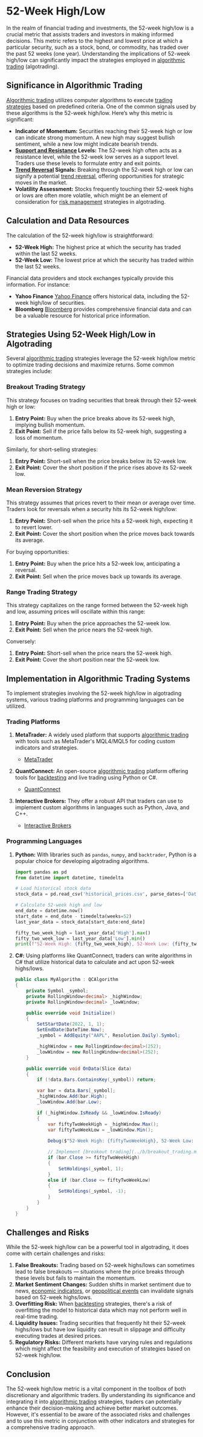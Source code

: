 # 52-Week High/Low

In the realm of financial trading and investments, the 52-week high/low is a crucial metric that assists traders and investors in making informed decisions. This metric refers to the highest and lowest price at which a particular security, such as a stock, bond, or commodity, has traded over the past 52 weeks (one year). Understanding the implications of 52-week high/low can significantly impact the strategies employed in [algorithmic trading](../a/algorithmic_trading.md) (algotrading).

## Significance in Algorithmic Trading

[Algorithmic trading](../a/algorithmic_trading.md) utilizes computer algorithms to execute [trading strategies](../t/trading_strategies.md) based on predefined criteria. One of the common signals used by these algorithms is the 52-week high/low. Here’s why this metric is significant:

- **Indicator of Momentum:** Securities reaching their 52-week high or low can indicate strong momentum. A new high may suggest bullish sentiment, while a new low might indicate bearish trends.
- **[Support and Resistance](../s/support_and_resistance.md) Levels:** The 52-week high often acts as a resistance level, while the 52-week low serves as a support level. Traders use these levels to formulate entry and exit points.
- **[Trend Reversal](../t/trend_reversal.md) Signals:** Breaking through the 52-week high or low can signify a potential [trend reversal](../t/trend_reversal.md), offering opportunities for strategic moves in the market.
- **Volatility Assessment:** Stocks frequently touching their 52-week highs or lows are often more volatile, which might be an element of consideration for [risk management](../r/risk_management.md) strategies in algotrading.

## Calculation and Data Resources

The calculation of the 52-week high/low is straightforward:

- **52-Week High:** The highest price at which the security has traded within the last 52 weeks.
- **52-Week Low:** The lowest price at which the security has traded within the last 52 weeks.

Financial data providers and stock exchanges typically provide this information. For instance:

- **Yahoo Finance** [Yahoo Finance](https://finance.yahoo.com) offers historical data, including the 52-week high/low of securities.
- **Bloomberg** [Bloomberg](https://www.bloomberg.com) provides comprehensive financial data and can be a valuable resource for historical price information.

## Strategies Using 52-Week High/Low in Algotrading

Several [algorithmic trading](../a/algorithmic_trading.md) strategies leverage the 52-week high/low metric to optimize trading decisions and maximize returns. Some common strategies include:

### Breakout Trading Strategy

This strategy focuses on trading securities that break through their 52-week high or low:

1. **Entry Point:** Buy when the price breaks above its 52-week high, implying bullish momentum.
2. **Exit Point:** Sell if the price falls below its 52-week high, suggesting a loss of momentum.

Similarly, for short-selling strategies:
1. **Entry Point:** Short-sell when the price breaks below its 52-week low.
2. **Exit Point:** Cover the short position if the price rises above its 52-week low.

### Mean Reversion Strategy

This strategy assumes that prices revert to their mean or average over time. Traders look for reversals when a security hits its 52-week high/low:

1. **Entry Point:** Short-sell when the price hits a 52-week high, expecting it to revert lower.
2. **Exit Point:** Cover the short position when the price moves back towards its average.

For buying opportunities:
1. **Entry Point:** Buy when the price hits a 52-week low, anticipating a reversal.
2. **Exit Point:** Sell when the price moves back up towards its average.

### Range Trading Strategy

This strategy capitalizes on the range formed between the 52-week high and low, assuming prices will oscillate within this range:

1. **Entry Point:** Buy when the price approaches the 52-week low.
2. **Exit Point:** Sell when the price nears the 52-week high.

Conversely:
1. **Entry Point:** Short-sell when the price nears the 52-week high.
2. **Exit Point:** Cover the short position near the 52-week low.

## Implementation in Algorithmic Trading Systems

To implement strategies involving the 52-week high/low in algotrading systems, various trading platforms and programming languages can be utilized. 

### Trading Platforms

1. **MetaTrader:** A widely used platform that supports [algorithmic trading](../a/algorithmic_trading.md) with tools such as MetaTrader's MQL4/MQL5 for coding custom indicators and strategies.
   - [MetaTrader](https://www.metatrader4.com/en)

2. **QuantConnect:** An open-source [algorithmic trading](../a/algorithmic_trading.md) platform offering tools for [backtesting](../b/backtesting.md) and live trading using Python or C#.
   - [QuantConnect](https://www.quantconnect.com)

3. **Interactive Brokers:** They offer a robust API that traders can use to implement custom algorithms in languages such as Python, Java, and C++.
   - [Interactive Brokers](https://www.interactivebrokers.com)

### Programming Languages

1. **Python:** With libraries such as `pandas`, `numpy`, and `backtrader`, Python is a popular choice for developing algotrading algorithms.
   ```python
   import pandas as pd
   from datetime import datetime, timedelta

   # Load historical stock data
   stock_data = pd.read_csv('historical_prices.csv', parse_dates=['Date'], index_col='Date')

   # Calculate 52-week high and low
   end_date = datetime.now()
   start_date = end_date - timedelta(weeks=52)
   last_year_data = stock_data[start_date:end_date]

   fifty_two_week_high = last_year_data['High'].max()
   fifty_two_week_low = last_year_data['Low'].min()
   print(f"52-Week High: {fifty_two_week_high}, 52-Week Low: {fifty_two_week_low}")
   ```

2. **C#:** Using platforms like QuantConnect, traders can write algorithms in C# that utilize historical data to calculate and act upon 52-week highs/lows.
   ```csharp
   public class MyAlgorithm : QCAlgorithm
   {
       private Symbol _symbol;
       private RollingWindow<decimal> _highWindow;
       private RollingWindow<decimal> _lowWindow;

       public override void Initialize()
       {
           SetStartDate(2022, 1, 1);
           SetEndDate(DateTime.Now);
           _symbol = AddEquity("AAPL", Resolution.Daily).Symbol;

           _highWindow = new RollingWindow<decimal>(252);
           _lowWindow = new RollingWindow<decimal>(252);
       }

       public override void OnData(Slice data)
       {
           if (!data.Bars.ContainsKey(_symbol)) return;

           var bar = data.Bars[_symbol];
           _highWindow.Add(bar.High);
           _lowWindow.Add(bar.Low);

           if (_highWindow.IsReady && _lowWindow.IsReady)
           {
               var fiftyTwoWeekHigh = _highWindow.Max();
               var fiftyTwoWeekLow = _lowWindow.Min();
               
               Debug($"52-Week High: {fiftyTwoWeekHigh}, 52-Week Low: {fiftyTwoWeekLow}");

               // Implement [breakout trading](../b/breakout_trading.md) logic here
               if (bar.Close >= fiftyTwoWeekHigh)
               {
                   SetHoldings(_symbol, 1);
               }
               else if (bar.Close <= fiftyTwoWeekLow)
               {
                   SetHoldings(_symbol, -1);
               }
           }
       }
   }
   ```

## Challenges and Risks

While the 52-week high/low can be a powerful tool in algotrading, it does come with certain challenges and risks:

1. **False Breakouts:** Trading based on 52-week highs/lows can sometimes lead to false breakouts — situations where the price breaks through these levels but fails to maintain the momentum.
2. **Market Sentiment Changes:** Sudden shifts in market sentiment due to news, [economic indicators](../e/economic_indicators.md), or [geopolitical events](../g/geopolitical_events.md) can invalidate signals based on 52-week highs/lows.
3. **Overfitting Risk:** When [backtesting](../b/backtesting.md) strategies, there's a risk of overfitting the model to historical data which may not perform well in real-time trading.
4. **Liquidity Issues:** Trading securities that frequently hit their 52-week highs/lows but have low liquidity can result in slippage and difficulty executing trades at desired prices.
5. **Regulatory Risks:** Different markets have varying rules and regulations which might affect the feasibility and execution of strategies based on 52-week high/low.

## Conclusion

The 52-week high/low metric is a vital component in the toolbox of both discretionary and algorithmic traders. By understanding its significance and integrating it into [algorithmic trading](../a/algorithmic_trading.md) strategies, traders can potentially enhance their decision-making and achieve better market outcomes. However, it's essential to be aware of the associated risks and challenges and to use this metric in conjunction with other indicators and strategies for a comprehensive trading approach.